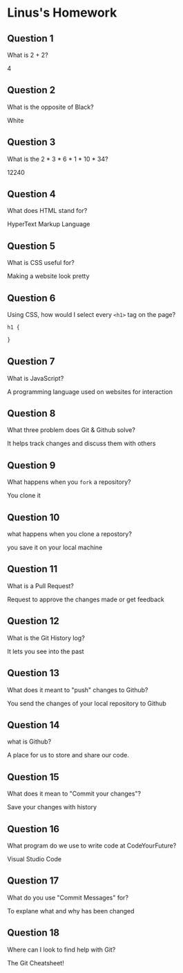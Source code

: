 # Linus's Homework

## Question 1

What is 2 + 2?

4

## Question 2

What is the opposite of Black?

White

## Question 3

What is the  2 * 3 * 6 * 1 * 10 * 34?

12240

## Question 4 

What does HTML stand for?

HyperText Markup Language

## Question 5

What is CSS useful for?

Making a website look pretty

## Question 6

Using CSS, how would I select every `<h1>` tag on the page?

```css
h1 {

}
```

## Question 7

What is JavaScript?

A programming language used on websites for interaction

## Question 8

What three problem does Git & Github solve?

It helps track changes and discuss them with others

## Question 9

What happens when you `fork` a repository?

You clone it

## Question 10 

what happens when you clone a repostory?

you save it on your local machine

## Question 11

What is a Pull Request?

Request to approve the changes made or get feedback

## Question 12

What is the Git History log?

It lets you see into the past

## Question 13

What does it meant to "push" changes to Github?

You send the changes of your local repository to Github 

## Question 14

what is Github?

A place for us to store and share our code.

## Question 15

What does it mean to "Commit your changes"?

Save your changes with history

## Question 16

What program do we use to write code at CodeYourFuture?

Visual Studio Code

## Question 17

What do you use "Commit Messages" for?

To explane what and why has been changed

## Question 18

Where can I look to find help with Git?

The Git Cheatsheet!

